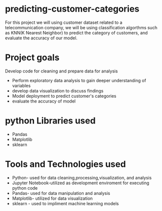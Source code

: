 # predicting-customer-categories

For this project we will using customer dataset related to a telecommunication company, we will be using classification algorthms such as KNN(K Nearest Neighbor) to predict the category of customers, and evaluate the accuracy of our model.

# Project goals
Develop code for cleaning and prepare data for analysis
- Perform exploratory data analysis to gain deeper understanding of variables
- develop data visualization to discuss findings
- Model deployment to predict customer's categories
- evaluate the accuracy of model

# python Libraries used
- Pandas
- Matplotlib
- sklearn

# Tools and Technologies used
- Python- used for data cleaning,processing,visualization, and analysis
- Jupyter Notebook-utilized as development enviroment for executing python code
- Pandas- used for data manipulation and analysis
- Matplotlib- utilized for data visualization
- sklearn - used to impliment machine learning models
